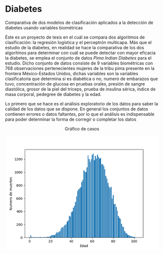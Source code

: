# Diabetes
Comparativa de dos modelos de clasificación aplicados a la detección de diabetes usando variables biométricas

Éste es un proyecto de tesis en el cuál se compara dos algoritmos de clasificación: la regresión logística y el perceptrón multicapa. Más que el estudio de la diabetes, en realidad se hace la comparativa de los dos algoritmos para determinar con cuál se puede detectar con mayor eficacia la diabetes, se emplea el conjunto de datos *Pima Indian Diabetes* para el estudio. Dicho conjunto de datos consiste de 9 variables biométricas con 768 observaciones pertenecientes mujeres de la tribu pima presente en la frontera México-Estados Unidos, dichas variables son la variables clasificatoria que determina si es diabética o no, numero de embarazos que tuvo, concentración de glucosa en pruebas orales, presión de sangre diastólica, grosor de la piel del triceps, prueba de insulina sérica, índice de masa corporal, pedegree de diabetes y la edad.

Lo primero que se hace es el análisis exploratorio de los datos para saber la calidad de los datos que se dispone. En general los conjuntos de datos contienen errores o datos faltantes, por lo que el análisis es indispensable para poder determinar la forma de corregir o completar los datos



<p align="center">
  Gráfico de casos
</p>

<p align="center"> 
  <img width="500" src="https://github.com/Benjaminqc96/Covid-19/blob/main/coviddistmort.png">
</p>

